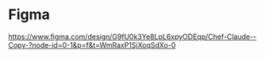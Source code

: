 # Figma
https://www.figma.com/design/G9fU0k3Ye8LpL6xpyODEqp/Chef-Claude--Copy-?node-id=0-1&p=f&t=WmRaxP1SjXoqSdXo-0